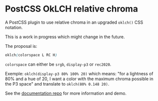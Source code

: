 # PostCSS OkLCH relative chroma

A PostCSS plugin to use relative chroma in an upgraded `oklch()` CSS notation.

This is a work in progress which might change in the future.

The proposal is:

```css
oklch(colorspace L RC H)
```

`colorspace` can either be `srgb`, `display-p3` or `rec2020`.

Exemple: `oklch(display-p3 80% 100% 20)` which means: "for a lightness of 80% and a hue of 20, I want a color with the maximum chroma possible in the P3 space" and translate to `oklch(80% 0.148 20)`.

See the [documentation repo](https://github.com/dokozero/oklch-css-relative-chroma-doc) for more information and demo.
